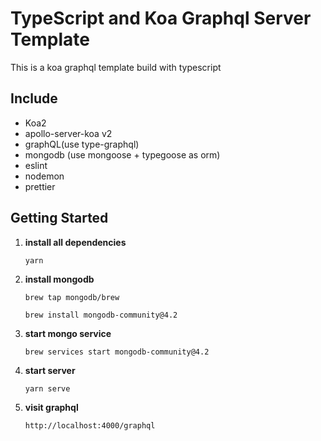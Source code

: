 # TypeScript and Koa Graphql Server Template

This is a koa graphql template build with typescript

## Include

-   Koa2
-   apollo-server-koa v2
-   graphQL(use type-graphql)
-   mongodb (use mongoose + typegoose as orm)
-   eslint
-   nodemon
-   prettier

## Getting Started

1. **install all dependencies**

    `yarn`

2. **install mongodb**

    `brew tap mongodb/brew`

    `brew install mongodb-community@4.2`

3. **start mongo service**

    `brew services start mongodb-community@4.2`

4. **start server**

    `yarn serve`

5. **visit graphql**

    `http://localhost:4000/graphql`
